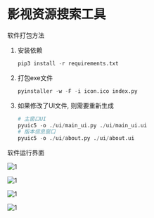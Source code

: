 # 影视资源搜索工具

软件打包方法

1. 安装依赖

   ```python
   pip3 install -r requirements.txt
   ```

2. 打包exe文件

   ```py
   pyinstaller -w -F -i icon.ico index.py
   ```

3. 如果修改了UI文件, 则需要重新生成

   ```python
   # 主窗口UI
   pyuic5 -o ./ui/main_ui.py ./ui/main_ui.ui
   # 版本信息窗口
   pyuic5 -o ./ui/about.py ./ui/about.ui
   ```



软件运行界面

![1](https://p.pstatp.com/origin/pgc-image/725d64854eba4f0891b855c2f28ce6ea)



![1](https://p.pstatp.com/origin/pgc-image/f6981808e9c54e7d91af60ec6b41d148)



![1](https://p.pstatp.com/origin/pgc-image/a73dbb9ded8f4d209ffac56029ead03f)



![1](https://p.pstatp.com/origin/pgc-image/346d4c90910b4600a567a73b559a7852)